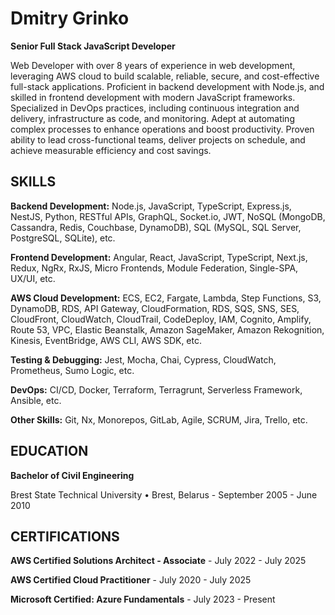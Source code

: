 # Dmitry Grinko
**Senior Full Stack JavaScript Developer**

Web Developer with over 8 years of experience in web development, leveraging AWS cloud to build scalable, reliable, secure, and cost-effective full-stack applications. Proficient in backend development with Node.js, and skilled in frontend development with modern JavaScript frameworks. Specialized in DevOps practices, including continuous integration and delivery, infrastructure as code, and monitoring. Adept at automating complex processes to enhance operations and boost productivity. Proven ability to lead cross-functional teams, deliver projects on schedule, and achieve measurable efficiency and cost savings.

## SKILLS

**Backend Development:** Node.js, JavaScript, TypeScript, Express.js, NestJS, Python, RESTful APIs, GraphQL, Socket.io, JWT, NoSQL (MongoDB, Cassandra, Redis, Couchbase, DynamoDB), SQL (MySQL, SQL Server, PostgreSQL, SQLite), etc.

**Frontend Development:** Angular, React, JavaScript, TypeScript, Next.js, Redux, NgRx, RxJS, Micro Frontends, Module Federation, Single-SPA, UX/UI, etc.

**AWS Cloud Development:** ECS, EC2, Fargate, Lambda, Step Functions, S3, DynamoDB, RDS, API Gateway, CloudFormation, RDS, SQS, SNS, SES, CloudFront, CloudWatch, CloudTrail, CodeDeploy, IAM, Cognito, Amplify, Route 53, VPC, Elastic Beanstalk, Amazon SageMaker, Amazon Rekognition, Kinesis, EventBridge, AWS CLI, AWS SDK, etc.

**Testing & Debugging:** Jest, Mocha, Chai, Cypress, CloudWatch, Prometheus, Sumo Logic, etc.

**DevOps:** CI/CD, Docker, Terraform, Terragrunt, Serverless Framework, Ansible, etc.

**Other Skills:** Git, Nx, Monorepos, GitLab, Agile, SCRUM, Jira, Trello, etc.

## EDUCATION

**Bachelor of Civil Engineering**

Brest State Technical University • Brest, Belarus - September 2005 - June 2010

## CERTIFICATIONS

**AWS Certified Solutions Architect - Associate** - July 2022 - July 2025

**AWS Certified Cloud Practitioner** - July 2020 - July 2025

**Microsoft Certified: Azure Fundamentals** - July 2023 - Present
